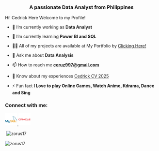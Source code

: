 <h3 align="center">A passionate Data Analyst from Philippines</h3>

Hi! Cedrick Here Welcome to my Profile!

- 🔭 I’m currently working as **Data Analyst**

- 🌱 I’m currently learning **Power BI and SQL**

- 👨‍💻 All of my projects are available at My Portfolio by [Clicking Here!](https://cedrick-cruz-portfolio.web.app/)

- 💬 Ask me about **Data Analysis**

- 📫 How to reach me **ceruz997@gmail.com**

- 📄 Know about my experiences [Cedrick CV 2025](https://drive.google.com/file/d/18PHXxzikAoEOkSe4lbkADGzuf4BgRRjM/view?usp=sharing)

- ⚡ Fun fact **I Love to play Online Games, Watch Anime, Kdrama, Dance and Sing**

<h3 align="left">Connect with me:</h3>
<p align="left">
</p>

<a href="https://www.mysql.com/" target="_blank" rel="noreferrer"> <img src="https://raw.githubusercontent.com/devicons/devicon/master/icons/mysql/mysql-original-wordmark.svg" alt="mysql" width="40" height="40"/> </a> <a href="https://www.oracle.com/" target="_blank" rel="noreferrer"> <img src="https://raw.githubusercontent.com/devicons/devicon/master/icons/oracle/oracle-original.svg" alt="oracle" width="40" height="40"/> </a> </p>



<p>&nbsp;<img align="center" src="https://github-readme-stats.vercel.app/api?username=zorus17&show_icons=true&locale=en" alt="zorus17" /></p>

<p><img align="center" src="https://github-readme-streak-stats.herokuapp.com/?user=zorus17&" alt="zorus17" /></p>
